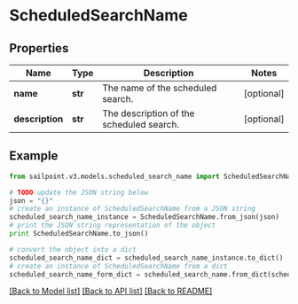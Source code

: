 # ScheduledSearchName


## Properties

Name | Type | Description | Notes
------------ | ------------- | ------------- | -------------
**name** | **str** | The name of the scheduled search.  | [optional] 
**description** | **str** | The description of the scheduled search.  | [optional] 

## Example

```python
from sailpoint.v3.models.scheduled_search_name import ScheduledSearchName

# TODO update the JSON string below
json = "{}"
# create an instance of ScheduledSearchName from a JSON string
scheduled_search_name_instance = ScheduledSearchName.from_json(json)
# print the JSON string representation of the object
print ScheduledSearchName.to_json()

# convert the object into a dict
scheduled_search_name_dict = scheduled_search_name_instance.to_dict()
# create an instance of ScheduledSearchName from a dict
scheduled_search_name_form_dict = scheduled_search_name.from_dict(scheduled_search_name_dict)
```
[[Back to Model list]](../README.md#documentation-for-models) [[Back to API list]](../README.md#documentation-for-api-endpoints) [[Back to README]](../README.md)


